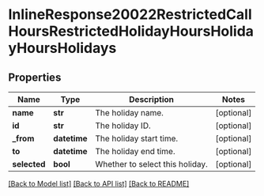 # InlineResponse20022RestrictedCallHoursRestrictedHolidayHoursHolidayHoursHolidays

## Properties
Name | Type | Description | Notes
------------ | ------------- | ------------- | -------------
**name** | **str** | The holiday name. | [optional] 
**id** | **str** | The holiday ID. | [optional] 
**_from** | **datetime** | The holiday start time. | [optional] 
**to** | **datetime** | The holiday end time. | [optional] 
**selected** | **bool** | Whether to select this holiday. | [optional] 

[[Back to Model list]](../README.md#documentation-for-models) [[Back to API list]](../README.md#documentation-for-api-endpoints) [[Back to README]](../README.md)

